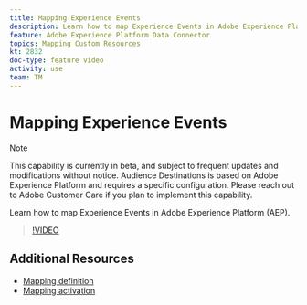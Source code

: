 ```yaml
---
title: Mapping Experience Events
description: Learn how to map Experience Events in Adobe Experience Platform (AEP)
feature: Adobe Experience Platform Data Connector
topics: Mapping Custom Resources
kt: 2832
doc-type: feature video
activity: use
team: TM
---
```


# Mapping Experience Events

>[!NOTE]
>
>This capability is currently in beta, and subject to frequent updates and modifications without notice. Audience Destinations is based on Adobe Experience Platform and requires a specific configuration.
>Please reach out to Adobe Customer Care if you plan to implement this capability.

Learn how to map Experience Events in Adobe Experience Platform (AEP).

>[!VIDEO](https://video.tv.adobe.com/v/27265?quality=12)

## Additional Resources

* [Mapping definition](https://docs.adobe.com/content/help/en/campaign-standard/using/administrating/mapping-campaign-and-aep-data/aep-mapping-definition.html)
* [Mapping activation](https://docs.adobe.com/content/help/en/campaign-standard/using/administrating/mapping-campaign-and-aep-data/aep-mapping-activation.html)
  